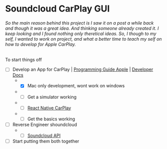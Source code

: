 # Soundcloud CarPlay GUI
###### So the main reason behind this project is I saw it on a post a while back and though it was a great idea. And thinking someone already created it. I keep looking and I found nothing only theretical ideas. So, I though to my self, I wanted to work on project, and what a better time to teach my self on how to develop for Apple CarPlay.

To start things off
- [ ] Develop an App for CarPlay | [Programming Guide Apple](https://developer.apple.com/carplay/documentation/CarPlay-App-Programming-Guide.pdf) | [Developer Docs](https://developer.apple.com/documentation/carplay/)
  * - [x] Mac only development, wont work on windows
  * - [ ] Get a simulator working
  * - [ ] [React Native CarPlay](https://github.com/birkir/react-native-carplay)
  * - [ ] Get the basics working
- [ ] Reverse Engineer shoundcloud
  * - [ ] [Soundcloud API](https://developers.soundcloud.com/docs)
- [ ] Start putting them both together
